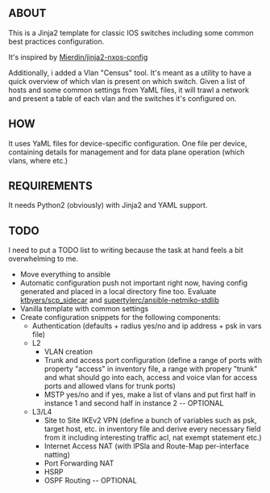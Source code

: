 ## ABOUT
This is a Jinja2 template for classic IOS switches including some common best practices configuration.

It's inspired by [Mierdin/jinja2-nxos-config](https://github.com/Mierdin/jinja2-nxos-config)

Additionally, i added a Vlan "Census" tool. It's meant as a utility to have a quick overview of which vlan is present on which switch. Given a list of hosts and some common settings from YaML files, it will trawl a network and present a table of each vlan and the switches it's configured on.

## HOW
It uses YaML files for device-specific configuration. One file per device, containing details for management and for data plane operation (which vlans, where etc.)

## REQUIREMENTS

It needs Python2 (obviously) with Jinja2 and YAML support.

## TODO

I need to put a TODO list to writing because the task at hand feels a bit overwhelming to me.

* Move everything to ansible
* Automatic configuration push not important right now, having config generated and placed in a local directory fine too. Evaluate [ktbyers/scp_sidecar](https://github.com/ktbyers/scp_sidecar) and [supertylerc/ansible-netmiko-stdlib](https://github.com/supertylerc/ansible-netmiko-stdlib)
* Vanilla template with common settings
* Create configuration snippets for the following components:
    - Authentication (defaults + radius yes/no and ip address + psk in vars file)
    - L2
        - VLAN creation
        - Trunk and access port configuration (define a range of ports with property "access" in inventory file, a range with propery "trunk" and what should go into each, access and voice vlan for access ports and allowed vlans for trunk ports)
        - MSTP yes/no and if yes, make a list of vlans and put first half in instance 1 and second half in instance 2 -- OPTIONAL
    - L3/L4
        - Site to Site IKEv2 VPN (define a bunch of variables such as psk, target host, etc. in inventory file and derive every necessary field from it including interesting traffic acl, nat exempt statement etc.) 
        - Internet Access NAT (with IPSla and Route-Map per-interface natting)
        - Port Forwarding NAT
        - HSRP
        - OSPF Routing -- OPTIONAL
